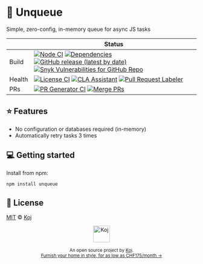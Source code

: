 # 📏 Unqueue

Simple, zero-config, in-memory queue for async JS tasks

<!-- prettier-ignore-start -->
|   | Status |
| - | - |
| Build | [![Node CI](https://github.com/koj-co/unqueue/workflows/Node%20CI/badge.svg)](https://github.com/koj-co/unqueue/actions?query=workflow%3A%22Node+CI%22) [![Dependencies](https://img.shields.io/librariesio/github/koj-co/unqueue)](https://libraries.io/github/koj-co/unqueue) [![GitHub release (latest by date)](https://img.shields.io/github/v/release/koj-co/unqueue)](https://github.com/koj-co/unqueue/releases) [![Snyk Vulnerabilities for GitHub Repo](https://img.shields.io/snyk/vulnerabilities/github/koj-co/unqueue)](https://snyk.io/test/github/koj-co/unqueue) |
| Health | [![License CI](https://github.com/koj-co/unqueue/workflows/License%20CI/badge.svg)](https://github.com/koj-co/unqueue/actions?query=workflow%3A%22License+CI%22) [![CLA Assistant](https://github.com/koj-co/unqueue/workflows/CLA%20Assistant/badge.svg)](https://github.com/koj-co/unqueue/actions?query=workflow%3A%22CLA+Assistant%22) [![Pull Request Labeler](https://github.com/koj-co/unqueue/workflows/Pull%20Request%20Labeler/badge.svg)](https://github.com/koj-co/unqueue/actions?query=workflow%3A%22Pull+Request+Labeler%22) |
| PRs | [![PR Generator CI](https://github.com/koj-co/unqueue/workflows/PR%20Generator%20CI/badge.svg)](https://github.com/koj-co/unqueue/actions?query=workflow%3A%22PR+Generator+CI%22) [![Merge PRs](https://github.com/koj-co/unqueue/workflows/Merge%20PRs/badge.svg)](https://github.com/koj-co/unqueue/actions?query=workflow%3A%22Merge+PRs%22) |
<!-- prettier-ignore-end -->

## ⭐️ Features

- No configuration or databases required (in-memory)
- Automatically retry tasks 3 times

## 💻 Getting started

Install from npm:

```bash
npm install unqueue
```

## 📄 License

[MIT](./LICENSE) © [Koj](https://koj.co)

<p align="center">
  <a href="https://koj.co">
    <img width="44" alt="Koj" src="https://kojcdn.com/v1598284251/website-v2/koj-github-footer_m089ze.svg">
  </a>
</p>
<p align="center">
  <sub>An open source project by <a href="https://koj.co">Koj</a>. <br> <a href="https://koj.co">Furnish your home in style, for as low as CHF175/month →</a></sub>
</p>
